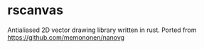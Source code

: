 # rscanvas
Antialiased 2D vector drawing library written in rust. Ported from https://github.com/memononen/nanovg
